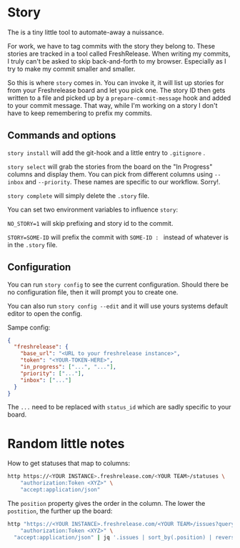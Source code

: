 # Story

The is a tiny little tool to automate-away a nuissance.

For work, we have to tag commits with the story they belong to. These stories are tracked in a tool called FreshRelease. When writing my commits, I truly can't be asked to skip back-and-forth to my browser. Especially as I try to make my commit smaller and smaller.

So this is where `story` comes in. You can invoke it, it will list up stories for from your Freshrelease board and let you pick one. The story ID then gets written to a file and picked up by a `prepare-commit-message` hook and added to your commit message. That way, while I'm working on a story I don't have to keep remembering to prefix my commits.



## Commands and options	

`story install` will add the git-hook and a little entry to `.gitignore` .

`story select` will grab the stories from the board on the "In Progress" columns and display them. You can pick from different columns using `--inbox` and `--priority`. These names are specific to our workflow. Sorry!.

`story complete` will simply delete the `.story` file.

You can set two environment variables to influence `story`:

`NO_STORY=1` will skip prefixing and story id to the commit.

`STORY=SOME-ID` will prefix the commit with `SOME-ID : ` instead of whatever is in the `.story` file. 



## Configuration

You can run `story config` to see the current configuration. Should there be no configuration file, then it will prompt you to create one.

You can also run `story config --edit` and it will use yours systems default editor to open the config.

Sampe config:

```json
{
  "freshrelease": {
    "base_url": "<URL to your freshrelease instance>",
    "token": "<YOUR-TOKEN-HERE>",
    "in_progress": ["...", "..."],
    "priority": ["..."],
    "inbox": ["..."]
  }
}

```

The `...` need to be replaced with `status_id` which are sadly specific to your board.



# Random little notes

How to get statuses that map to columns:

```bash
http https://<YOUR INSTANCE>.freshrelease.com/<YOUR TEAM>/statuses \
	"authorization:Token <XYZ>" \
	"accept:application/json"
```



The `position` property gives the order in the column. The lower the `postition`, the further up the board:

```bash
http "https://<YOUR INSTANCE>.freshrelease.com/<YOUR TEAM>/issues?query_hash[0][condition]=status_id&query_hash[0][operator]=is&query_hash[0][value]=2000000629" \
	"authorization:Token <XYZ>" \
  "accept:application/json" | jq '.issues | sort_by(.position) | reverse'
```



